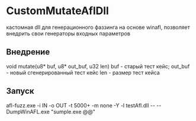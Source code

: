 # CustomMutateAflDll

кастомная dll для генерационного фаззинга на основе winafl, позволяет внедрить свои генераторы входных параметров

## Внедрение

void mutate(u8* buf, u8* out_buf, u32 len)
  buf - старый тест кейс;
  out_buf - новый сгенерированный тест кейс
  len - размер тест кейса

## Запуск

afl-fuzz.exe -i IN -o OUT -t 5000+ -m none -Y -l testAfl.dll -- -- DumpWinAFL.exe "sumple.exe @@"
